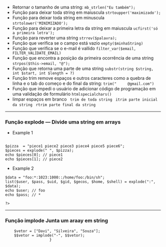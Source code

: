 * Retornar o tamanho de uma string: ``` mb_strlen("Eu também");  ```
* Função para deixar toda string em maiuscula ``` strtoupper('maximizado');   ```
* Função para deixar toda string em minuscula ``` strtolower('MINIMIZADO'); ```
* Função para deixar a primeira letra da string em maiuscula ``` ucfirst('só a primeira letra'); ```
* Função para reverter uma string ```strrev($palavra); ```
* Função que verifica se o campo está vazio ``` empty($minhaString) ```
* Função que verifica se o e-mail é vallido ``` filter_var($email, FILTER_VALIDATE_EMAIL) ```
* Função que encontra a posição da primeira ocorrência de uma string ``` strpos($this->email, "@"); ```
* Função que retorna uma parte de uma string ``` substr(string $string, int $start, int $length = ?) ```
* Função trim remove espaços e outros caracteres como a quebra de linha e o tab do começo e do final da string: ``` trim("     @gmail.com") ```
* Função que impedi o usuário de adicionar código de programação em uma validação de formulário ``` htmlspecialchars() ```
* limpar espaços em branco ``` trim de toda string```  ``` itrim parte inicial da string```  ``` rtrim parte final da string```

<hr>

### Função explode — Divide uma string em arrays
* Example 1
```

$pizza  = "piece1 piece2 piece3 piece4 piece5 piece6";
$pieces = explode(" ", $pizza);
echo $pieces[0]; // piece1
echo $pieces[1]; // piece2

```
* Example 2
```
$data = "foo:*:1023:1000::/home/foo:/bin/sh";
list($user, $pass, $uid, $gid, $gecos, $home, $shell) = explode(":", $data);
echo $user; // foo
echo $pass; // *

?>
```

<hr>

### Função implode Junta um araay em string
```
    $vetor = ["Davi", "Silveira", "Souza"];
    $$vetor = implode("-", $$vetor);
                    }
```

